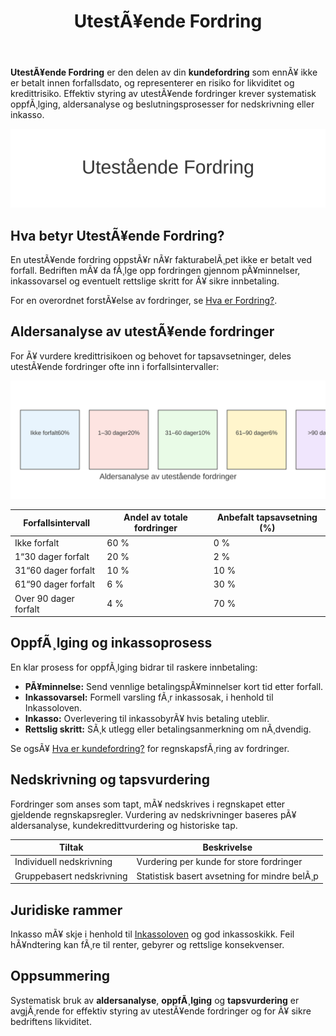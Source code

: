 ﻿---
title: "UtestÃ¥ende Fordring"
meta_title: "UtestÃ¥ende Fordring"
meta_description: '**UtestÃ¥ende Fordring** er den delen av din **kundefordring** som ennÃ¥ ikke er betalt innen forfallsdato, og representerer en risiko for likviditet og kreditt...'
slug: utestaende-fordring
type: blog
layout: pages/single
---

**UtestÃ¥ende Fordring** er den delen av din **kundefordring** som ennÃ¥ ikke er betalt innen forfallsdato, og representerer en risiko for likviditet og kredittrisiko. Effektiv styring av utestÃ¥ende fordringer krever systematisk oppfÃ¸lging, aldersanalyse og beslutningsprosesser for nedskrivning eller inkasso.

![UtestÃ¥ende Fordring Illustrasjon](utestaende-fordring-image.svg)

## Hva betyr UtestÃ¥ende Fordring?

En utestÃ¥ende fordring oppstÃ¥r nÃ¥r fakturabelÃ¸pet ikke er betalt ved forfall. Bedriften mÃ¥ da fÃ¸lge opp fordringen gjennom pÃ¥minnelser, inkassovarsel og eventuelt rettslige skritt for Ã¥ sikre innbetaling.

For en overordnet forstÃ¥else av fordringer, se [Hva er Fordring?](/blogs/regnskap/hva-er-fordring "Hva er Fordring? En Komplett Guide til Fordringer i Norsk Regnskap").

## Aldersanalyse av utestÃ¥ende fordringer

For Ã¥ vurdere kredittrisikoen og behovet for tapsavsetninger, deles utestÃ¥ende fordringer ofte inn i forfallsintervaller:

![Aldersanalyse UtestÃ¥ende Fordringer](aldersanalyse-utestaende-fordringer.svg)

| Forfallsintervall        | Andel av totale fordringer | Anbefalt tapsavsetning (%) |
|--------------------------|----------------------------|-----------------------------|
| Ikke forfalt            | 60 %                       | 0 %                         |
| 1“30 dager forfalt      | 20 %                       | 2 %                         |
| 31“60 dager forfalt     | 10 %                       | 10 %                        |
| 61“90 dager forfalt     | 6 %                        | 30 %                        |
| Over 90 dager forfalt   | 4 %                        | 70 %                        |

## OppfÃ¸lging og inkassoprosess

En klar prosess for oppfÃ¸lging bidrar til raskere innbetaling:

* **PÃ¥minnelse:** Send vennlige betalingspÃ¥minnelser kort tid etter forfall.
* **Inkassovarsel:** Formell varsling fÃ¸r inkassosak, i henhold til Inkassoloven.
* **Inkasso:** Overlevering til inkassobyrÃ¥ hvis betaling uteblir.
* **Rettslig skritt:** SÃ¸k utlegg eller betalingsanmerkning om nÃ¸dvendig.

Se ogsÃ¥ [Hva er kundefordring?](/blogs/regnskap/hva-er-kundefordring "Hva er Kundefordring? En Guide til Kundefordringer i Regnskap") for regnskapsfÃ¸ring av fordringer.

## Nedskrivning og tapsvurdering

Fordringer som anses som tapt, mÃ¥ nedskrives i regnskapet etter gjeldende regnskapsregler. Vurdering av nedskrivninger baseres pÃ¥ aldersanalyse, kundekredittvurdering og historiske tap.

| Tiltak                    | Beskrivelse                                                     |
|---------------------------|-----------------------------------------------------------------|
| Individuell nedskrivning  | Vurdering per kunde for store fordringer                       |
| Gruppebasert nedskrivning | Statistisk basert avsetning for mindre belÃ¸p                  |

## Juridiske rammer

Inkasso mÃ¥ skje i henhold til [Inkassoloven](/blogs/regnskap/hva-er-inkassoloven "Hva er Inkassoloven? Regler for Inkasso i Norge") og god inkassoskikk. Feil hÃ¥ndtering kan fÃ¸re til renter, gebyrer og rettslige konsekvenser.

## Oppsummering

Systematisk bruk av **aldersanalyse**, **oppfÃ¸lging** og **tapsvurdering** er avgjÃ¸rende for effektiv styring av utestÃ¥ende fordringer og for Ã¥ sikre bedriftens likviditet.


